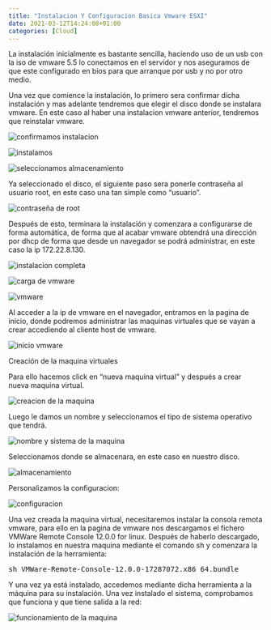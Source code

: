 ```yaml
---
title: "Instalacion Y Configuracion Basica Vmware ESXI"
date: 2021-03-12T14:24:08+01:00
categories: [Cloud]
---
```


La instalación inicialmente es bastante sencilla, haciendo uso de un usb con la iso de vmware 5.5 lo conectamos en el servidor y nos aseguramos de que este configurado en bios para que arranque por usb y no por otro medio.

Una vez que comience la instalación, lo primero sera confirmar dicha instalación y mas adelante tendremos que elegir el disco donde se instalara vmware. En este caso al haber una instalacion vmware anterior, tendremos que reinstalar vmware.

![confirmamos instalacion](/vmware/1.jpg)

![instalamos](/vmware/2.jpg)

![seleccionamos almacenamiento](/vmware/3.jpg)

Ya seleccionado el disco, el siguiente paso sera ponerle contraseña al usuario root, en este caso una tan simple como “usuario”.

![contraseña de root](/vmware/4.jpg)

Después de esto, terminara la instalación y comenzara a configurarse de forma automática, de forma que al acabar vmware obtendrá una dirección por dhcp de forma que desde un navegador se podrá administrar, en este caso la ip 172.22.8.130.

![instalacion completa](/vmware/5.jpg)

![carga de vmware](/vmware/6.jpg)

![vmware](/vmware/7.jpg)

Al acceder a la ip de vmware en el navegador, entramos en la pagina de inicio, donde podremos administrar las maquinas virtuales que se vayan a crear accediendo al cliente host de vmware.

![inicio vmware](/vmware/vmware1.png)

Creación de la maquina virtuales

Para ello hacemos click en “nueva maquina virtual” y después a crear nueva maquina virtual.

![creacion de la maquina](/vmware/vmware2.png)

Luego le damos un nombre y seleccionamos el tipo de sistema operativo que tendrá.

![nombre y sistema de la maquina](/vmware/vmware3.png)

Seleccionamos donde se almacenara, en este caso en nuestro disco.

![almacenamiento](/vmware/vmware4.png)

Personalizamos la configuracion:

![configuracion](/vmware/vmware6.png)

Una vez creada la maquina virtual, necesitaremos instalar la consola remota vmware, para ello en la pagina de vmware nos descargamos el fichero VMWare Remote Console 12.0.0 for linux. Después de haberlo descargado, lo instalamos en nuestra maquina mediante el comando sh y comenzara la instalación de la herramienta:

<pre>
sh VMWare-Remote-Console-12.0.0-17287072.x86_64.bundle
</pre>

Y una vez ya está instalado, accedemos mediante dicha herramienta a la máquina para su instalación. Una vez instalado el sistema, comprobamos que funciona y que tiene salida a la red:

![funcionamiento de la maquina](/vmware/vmware_final.png)